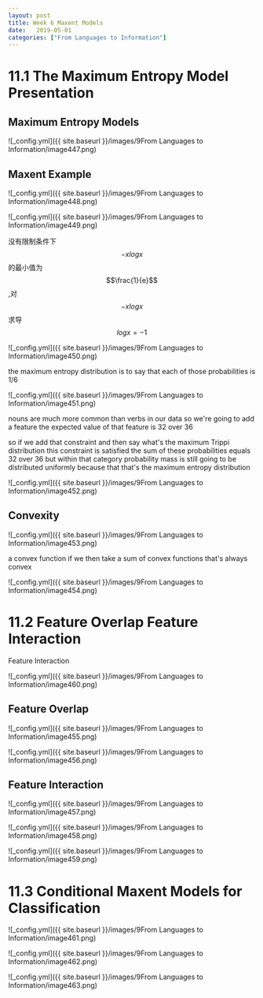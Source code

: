 ```yaml
---
layout: post
title: Week 6 Maxent Models
date:   2019-05-01
categories: ["From Languages to Information"]
---  
```


# 11.1 The Maximum Entropy Model Presentation

## Maximum Entropy Models  

![_config.yml]({{ site.baseurl }}/images/9From Languages to Information/image447.png)  

## Maxent Example  

![_config.yml]({{ site.baseurl }}/images/9From Languages to Information/image448.png)  

![_config.yml]({{ site.baseurl }}/images/9From Languages to Information/image449.png)  

没有限制条件下$$-xlogx$$的最小值为$$\frac{1}{e}$$,对$$-xlogx$$求导$$logx=-1$$

![_config.yml]({{ site.baseurl }}/images/9From Languages to Information/image450.png)  

the maximum entropy distribution is to say that each of those probabilities is 1/6 

![_config.yml]({{ site.baseurl }}/images/9From Languages to Information/image451.png)   

nouns are much more common than verbs in our data so we're going to add a feature the expected value of that feature is 32 over 36  

so if we add that constraint and then say what's the maximum Trippi distribution this constraint is satisfied the sum of these probabilities equals 32 over 36 but within that category probability mass is still going to be distributed uniformly because that that's the maximum entropy distribution   

![_config.yml]({{ site.baseurl }}/images/9From Languages to Information/image452.png)  

## Convexity   

![_config.yml]({{ site.baseurl }}/images/9From Languages to Information/image453.png)  

a convex function if we then take a sum of convex functions that's always convex

![_config.yml]({{ site.baseurl }}/images/9From Languages to Information/image454.png)    


# 11.2 Feature Overlap Feature Interaction   

Feature Interaction 

![_config.yml]({{ site.baseurl }}/images/9From Languages to Information/image460.png)   

## Feature Overlap

![_config.yml]({{ site.baseurl }}/images/9From Languages to Information/image455.png) 

![_config.yml]({{ site.baseurl }}/images/9From Languages to Information/image456.png) 

## Feature Interaction  

![_config.yml]({{ site.baseurl }}/images/9From Languages to Information/image457.png) 

![_config.yml]({{ site.baseurl }}/images/9From Languages to Information/image458.png)  

![_config.yml]({{ site.baseurl }}/images/9From Languages to Information/image459.png)  

# 11.3 Conditional Maxent Models for Classification

![_config.yml]({{ site.baseurl }}/images/9From Languages to Information/image461.png)  

![_config.yml]({{ site.baseurl }}/images/9From Languages to Information/image462.png)  

![_config.yml]({{ site.baseurl }}/images/9From Languages to Information/image463.png)